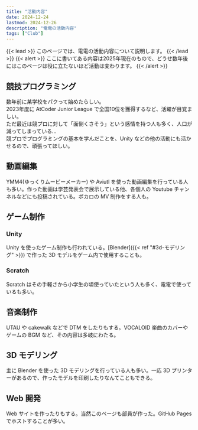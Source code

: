 ```yaml
---
title: "活動内容"
date: 2024-12-24
lastmod: 2024-12-26
description: "電電の活動内容"
tags: ["Club"]
---
```


{{< lead >}}
このページでは、電電の活動内容について説明します。
{{< /lead >}}
{{< alert >}}
ここに書いてある内容は2025年現在のもので、どうせ数年後にはこのページは役に立たないほど活動は変わります。
{{< /alert >}}

## 競技プログラミング
数年前に某学校をパクって始めたらしい。<br>
2023年度に AtCoder Junior League で全国10位を獲得するなど、活躍が目覚ましい。<br>
ただ最近は競プロに対して「面倒くさそう」という感情を持つ人も多く、人口が減ってしまっている…<br>
競プロでプログラミングの基本を学んだことを、Unity などの他の活動にも活かせるので、頑張ってほしい。

## 動画編集
YMM4(ゆっくりムービーメーカー) や Aviutl を使った動画編集を行っている人も多い。作った動画は学芸発表会で展示している他、各個人の Youtube チャンネルなどにも投稿されている。ボカロの MV 制作をする人も。

## ゲーム制作
### Unity
Unity を使ったゲーム制作も行われている。[Blender]({{< ref "#3d-モデリング" >}}) で作った 3D モデルをゲーム内で使用することも。

### Scratch
Scratch はその手軽さから小学生の頃使っていたという人も多く、電電で使っているも多い。

## 音楽制作
UTAU や cakewalk などで DTM をしたりもする。VOCALOID 楽曲のカバーやゲームの BGM など、その内容は多岐にわたる。

## 3D モデリング
主に Blender を使った 3D モデリングを行っている人も多い。一応 3D プリンターがあるので、作ったモデルを印刷したりなんてこともできる。

## Web 開発
Web サイトを作ったりもする。当然このページも部員が作った。GitHub Pages でホストすることが多い。
